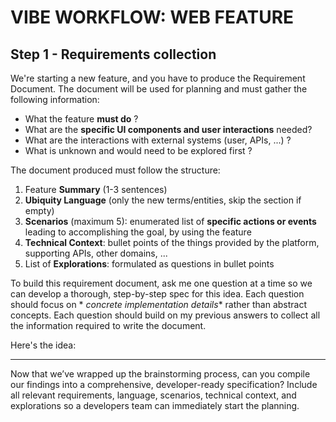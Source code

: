 VIBE WORKFLOW: WEB FEATURE
=======================================

Step 1 - Requirements collection
---------------------------------------

We're starting a new feature, and you have to produce the Requirement Document. The document will be used for planning and must gather the following
information:

* What the feature **must do** ?
* What are the **specific UI components and user interactions** needed?
* What are the interactions with external systems (user, APIs, ...) ?
* What is unknown and would need to be explored first ?

The document produced must follow the structure:

1. Feature **Summary** (1-3 sentences)
2. **Ubiquity Language** (only the new terms/entities, skip the section if empty)
3. **Scenarios** (maximum 5): enumerated list of **specific actions or events** leading to accomplishing the goal, by using the feature
4. **Technical Context**: bullet points of the things provided by the platform, supporting APIs, other domains, ...
5. List of **Explorations**: formulated as questions in bullet points

To build this requirement document, ask me one question at a time so we can develop a thorough, step-by-step spec for this idea. Each question should focus on *
*concrete implementation details** rather than
abstract concepts. Each question should build on my previous answers to collect all the information required to write the document.

Here's the idea:

---

Now that we’ve wrapped up the brainstorming process, can you compile our findings into a comprehensive, developer-ready specification? Include all relevant
requirements, language, scenarios, technical context, and explorations so a developers team can immediately start the planning.